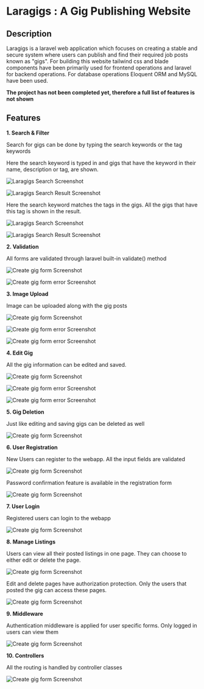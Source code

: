 # Laragigs : A Gig Publishing Website

## Description

Laragigs is a laravel web application which focuses on creating a stable and secure system where users can publish and find their required job posts known as "gigs". For building this website tailwind css and blade components have been primarily used for frontend operations and laravel for backend operations. For database operations Eloquent ORM and MySQL have been used. 

**The project has not been completed yet, therefore a full list of features is not shown**

## Features

**1. Search & Filter**

Search for gigs can be done by typing the search keywords or the tag keywords

Here the search keyword is typed in and gigs that have the keyword in their name, description or tag, are shown.

![Laragigs Search Screenshot](Readme%20Attachments/search-1.png)

![Laragigs Search Result Screenshot](Readme%20Attachments/search-2.png)

Here the search keyword matches the tags in the gigs. All the gigs that have this tag is shown in the result.

![Laragigs Search Screenshot](Readme%20Attachments/search-3.png)

![Laragigs Search Result Screenshot](Readme%20Attachments/search-4.png)



**2. Validation**

All forms are validated through laravel built-in validate() method

![Create gig form Screenshot](Readme%20Attachments/validate-1.png)

![Create gig form error Screenshot](Readme%20Attachments/validate-2.png)


**3. Image Upload**

Image can be uploaded along with the gig posts

![Create gig form Screenshot](Readme%20Attachments/file-1.png)

![Create gig form error Screenshot](Readme%20Attachments/file-2.png) 

![Create gig form error Screenshot](Readme%20Attachments/file-3.png)


**4. Edit Gig**

All the gig information can be edited and saved. 

![Create gig form Screenshot](Readme%20Attachments/edit-1.png)

![Create gig form error Screenshot](Readme%20Attachments/edit-2.png) 

![Create gig form error Screenshot](Readme%20Attachments/edit-3.png)

**5. Gig Deletion**

Just like editing and saving gigs can be deleted as well

![Create gig form Screenshot](Readme%20Attachments/edit-1.png)

**6. User Registration**

New Users can register to the webapp. All the input fields are validated

![Create gig form Screenshot](Readme%20Attachments/reg-1.png)


Password confirmation feature is available in the registration form

![Create gig form Screenshot](Readme%20Attachments/reg-2.png)


**7. User Login**

Registered users can login to the webapp

![Create gig form Screenshot](Readme%20Attachments/login-1.png)


**8. Manage Listings**

Users can view all their posted listings in one page. They can choose to either edit or delete the page.

![Create gig form Screenshot](Readme%20Attachments/manage-1.png)

Edit and delete pages have authorization protection. Only the users that posted the gig can access these pages.

![Create gig form Screenshot](Readme%20Attachments/auth-1.png)

**9. Middleware**

Authentication middleware is applied for user specific forms. Only logged in users can view them

![Create gig form Screenshot](Readme%20Attachments/mid-1.png)

**10. Controllers**

All the routing is handled by controller classes

![Create gig form Screenshot](Readme%20Attachments/controller.png)






